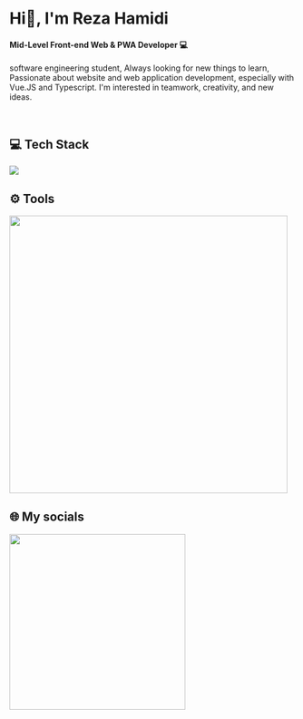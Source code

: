 <h1 align="left">Hi👋, I'm Reza Hamidi</h1>
<h4 align="left">Mid-Level Front-end Web & PWA Developer 💻</h4>
<p align="left">software engineering student, Always looking for new things to learn, Passionate about website and web application development, especially with Vue.JS and Typescript.
I'm interested in teamwork, creativity, and new ideas.</p>

<br />
<h2 align="left">💻 Tech Stack</h2>
    <img src="https://github.com/RezaHamidi0/RezaHamidi0/assets/103819181/38b54703-6383-439f-bb39-d78213bba1a0" />
    
<br />

<h2 align="left">⚙️ Tools</h2>
    <img src="https://github.com/RezaHamidi0/RezaHamidi0/assets/103819181/b2f30c55-aecf-43b2-9528-ac83c2315cb1" width="490" />
    
<br />

<h2 align="left">🌐 My socials</h2>
    <img src="https://github.com/RezaHamidi0/RezaHamidi0/assets/103819181/8f701e50-eef2-42e5-9e22-ce7e3df09ca2" width="310" />
